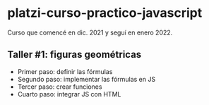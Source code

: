 # platzi-curso-practico-javascript
Curso que comencé en dic. 2021 y seguí en enero 2022.

## Taller #1: figuras geométricas

- Primer paso: definir las fórmulas
- Segundo paso: implementar las fórmulas en JS
- Tercer paso: crear funciones
- Cuarto paso: integrar JS con HTML
